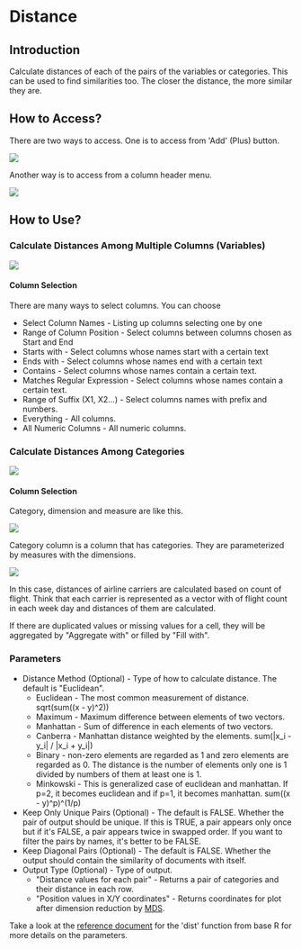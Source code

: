 # Distance

## Introduction

Calculate distances of each of the pairs of the variables or categories. This can be used to find similarities too. The closer the distance, the more similar they are.

## How to Access?

There are two ways to access. One is to access from 'Add' (Plus) button.

![](images/dist_add.png)

Another way is to access from a column header menu.

![](images/dist_cols.png)

## How to Use?

### Calculate Distances Among Multiple Columns (Variables)

![](images/dist_cols_dialog.png)

#### Column Selection

There are many ways to select columns. You can choose
* Select Column Names - Listing up columns selecting one by one
* Range of Column Position - Select columns between columns chosen as Start and End
* Starts with - Select columns whose names start with a certain text
* Ends with - Select columns whose names end with a certain text
* Contains - Select columns whose names contain a certain text.
* Matches Regular Expression - Select columns whose names contain a certain text.
* Range of Suffix (X1, X2...) - Select columns names with prefix and numbers.
* Everything - All columns.
* All Numeric Columns - All numeric columns.

### Calculate Distances Among Categories

![](images/dist_skv_dialog.png)

#### Column Selection

Category, dimension and measure are like this.

![](../ml/images/skv_origin.png)

Category column is a column that has categories. They are parameterized by measures with the dimensions.

![](../ml/images/skv_expand.png)

In this case, distances of airline carriers are calculated based on count of flight. Think that each carrier is represented as a vector with of flight count in each week day and distances of them are calculated.

If there are duplicated values or missing values for a cell, they will be aggregated by "Aggregate with" or filled by "Fill with".

### Parameters

* Distance Method (Optional) - Type of how to calculate distance. The default is "Euclidean".
  * Euclidean - The most common measurement of distance. sqrt(sum((x - y)^2))
  * Maximum - Maximum difference between elements of two vectors.
  * Manhattan - Sum of difference in each elements of two vectors.
  * Canberra - Manhattan distance weighted by the elements. sum(|x_i - y_i| / |x_i + y_i|)
  * Binary - non-zero elements are regarded as 1 and zero elements are regarded as 0. The distance is the number of elements only one is 1 divided by numbers of them at least one is 1.
  * Minkowski - This is generalized case of euclidean and manhattan. If p=2, it becomes euclidean and if p=1, it becomes manhattan. sum((x - y)^p)^(1/p)
* Keep Only Unique Pairs (Optional) - The default is FALSE. Whether the pair of output should be unique. If this is TRUE, a pair appears only once but if it's FALSE, a pair appears twice in swapped order. If you want to filter the pairs by names, it's better to be FALSE.
* Keep Diagonal Pairs (Optional) - The default is FALSE. Whether the output should contain the similarity of documents with itself.
* Output Type (Optional) - Type of output.
  * "Distance values for each pair" - Returns a pair of categories and their distance in each row.
  * "Position values in X/Y coordinates" - Returns coordinates for plot after dimension reduction by [MDS](../mds.html).

Take a look at the [reference document](https://stat.ethz.ch/R-manual/R-devel/library/stats/html/dist.html) for the 'dist' function from base R for more details on the parameters.
